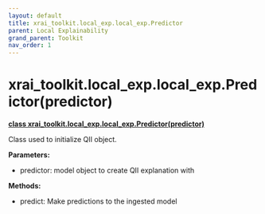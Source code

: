 ```yaml
---
layout: default
title: xrai_toolkit.local_exp.local_exp.Predictor
parent: Local Explainability
grand_parent: Toolkit
nav_order: 1
---
```


# xrai_toolkit.local_exp.local_exp.Predictor(predictor)
**[class xrai_toolkit.local_exp.local_exp.Predictor(predictor)](https://github.com/gaberamolete/xrai_toolkit/blob/main/local_exp/local_exp.py)**


Class used to initialize QII object.


**Parameters:**
- predictor: model object to create QII explanation with


**Methods:**
- predict: Make predictions to the ingested model

